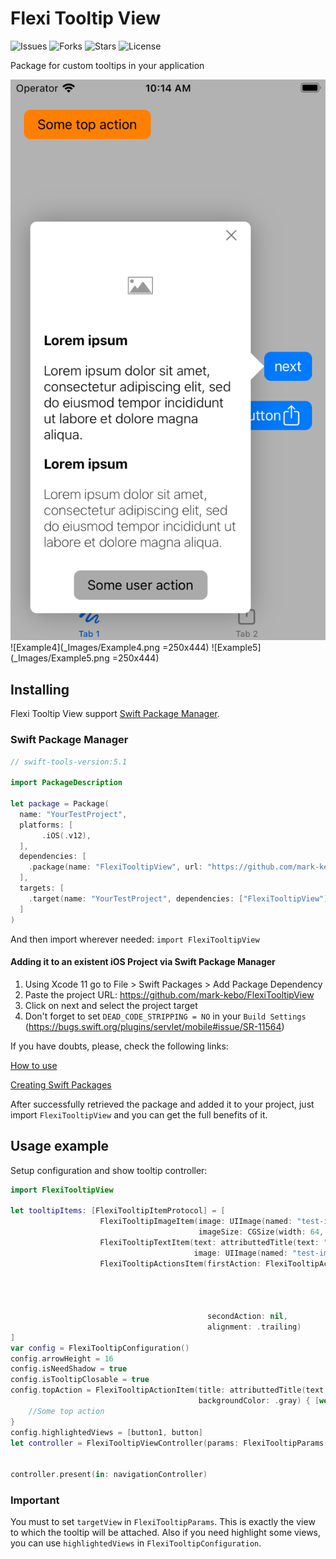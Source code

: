 # Flexi Tooltip View
![Issues](https://img.shields.io/github/issues/mark-kebo/FlexiTooltipView) ![Forks](https://img.shields.io/github/forks/mark-kebo/FlexiTooltipView) ![Stars](https://img.shields.io/github/stars/mark-kebo/FlexiTooltipView) ![License](https://img.shields.io/github/license/mark-kebo/FlexiTooltipView) 

Package for custom tooltips in your application

![Example3](_Images/Example3.png) ![Example4](_Images/Example4.png =250x444) ![Example5](_Images/Example5.png =250x444)

## Installing
Flexi Tooltip View support [Swift Package Manager](https://www.swift.org/package-manager/).

### Swift Package Manager
``` swift
// swift-tools-version:5.1

import PackageDescription

let package = Package(
  name: "YourTestProject",
  platforms: [
       .iOS(.v12),
  ],
  dependencies: [
    .package(name: "FlexiTooltipView", url: "https://github.com/mark-kebo/FlexiTooltipView", from: "1.0.0")
  ],
  targets: [
    .target(name: "YourTestProject", dependencies: ["FlexiTooltipView"])
  ]
)
```
And then import wherever needed: ```import FlexiTooltipView```

#### Adding it to an existent iOS Project via Swift Package Manager

1. Using Xcode 11 go to File > Swift Packages > Add Package Dependency
2. Paste the project URL: https://github.com/mark-kebo/FlexiTooltipView
3. Click on next and select the project target
4. Don't forget to set `DEAD_CODE_STRIPPING = NO` in your `Build Settings` (https://bugs.swift.org/plugins/servlet/mobile#issue/SR-11564)

If you have doubts, please, check the following links:

[How to use](https://developer.apple.com/videos/play/wwdc2019/408/)

[Creating Swift Packages](https://developer.apple.com/videos/play/wwdc2019/410/)

After successfully retrieved the package and added it to your project, just import `FlexiTooltipView` and you can get the full benefits of it.

## Usage example

Setup configuration and show tooltip controller:

``` swift
import FlexiTooltipView

let tooltipItems: [FlexiTooltipItemProtocol] = [
                    FlexiTooltipImageItem(image: UIImage(named: "test-image"), 
                                          imageSize: CGSize(width: 64, height: 64)),
                    FlexiTooltipTextItem(text: attributtedTitle(text: "Test", weight: .light), 
                                         image: UIImage(named: "test-image")),
                    FlexiTooltipActionsItem(firstAction: FlexiTooltipActionItem(title: attributtedTitle(text: "cancel", weight: .regular),
                                                                                backgroundColor: .systemYellow,
                                                                                completion: { [weak self] in
                                                                                    //Some action
                                                                                }),
                                            secondAction: nil,
                                            alignment: .trailing)
]
var config = FlexiTooltipConfiguration()
config.arrowHeight = 16
config.isNeedShadow = true
config.isTooltipClosable = true
config.topAction = FlexiTooltipActionItem(title: attributtedTitle(text: "Close", weight: .regular),
                                          backgroundColor: .gray) { [weak self] in
    //Some top action
}
config.highlightedViews = [button1, button]
let controller = FlexiTooltipViewController(params: FlexiTooltipParams(tooltipItems: tooltipItems,
                                                                       targetView: button,
                                                                       configuration: config))
controller.present(in: navigationController)

```
### Important

You must to set `targetView` in `FlexiTooltipParams`. This is exactly the view to which the tooltip will be attached.
Also if you need highlight some views, you can use `highlightedViews` in `FlexiTooltipConfiguration`.
